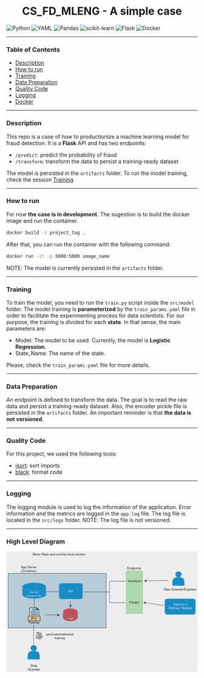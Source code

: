 <h1 align="center"> CS_FD_MLENG - A simple case </h1>

![Python](https://img.shields.io/badge/python-3670A0?style=for-the-badge&logo=python&logoColor=ffdd54)
![YAML](https://img.shields.io/badge/yaml-%23ffffff.svg?style=for-the-badge&logo=yaml&logoColor=151515)
![Pandas](https://img.shields.io/badge/pandas-%23150458.svg?style=for-the-badge&logo=pandas&logoColor=white)
![scikit-learn](https://img.shields.io/badge/scikit--learn-%23F7931E.svg?style=for-the-badge&logo=scikit-learn&logoColor=white)
![Flask](https://img.shields.io/badge/flask-%23000.svg?style=for-the-badge&logo=flask&logoColor=white)
![Docker](https://img.shields.io/badge/docker-%230db7ed.svg?style=for-the-badge&logo=docker&logoColor=white)

---

### Table of Contents

- [Description](#description)
- [How to run](#how-to-run)
- [Training](#training)
- [Data Preparation](#data-preparation)
- [Quality Code](#quality-code)
- [Logging](#logging)
- [Docker](#docker)

---

### Description

This repo is a case of how to productionize a machine learning model for fraud detection. It is a **Flask** API and has two endpoints:

- `/predict`: predict the probability of fraud
- `/transform`: transform the data to persist a training-ready dataset

The model is persisted in the `artifacts` folder. To run the model training, check the session [Training](#training)

---

### How to run

For now **the case is in development**. The sugestion is to build the docker image and run the container.

```bash
docker build -t project_tag .
```

After that, you can run the container with the following command:

```bash
docker run -it -p 5000:5000 image_name
```

NOTE: The model is currently persisted in the `artifacts` folder.

---

### Training

To train the model, you need to run the `train.py` script inside the `src/model` folder. The model training is **parameterized** by the `train_params.yaml` file in order to facilitate the experimenting process for data scientists. For our purpose, the training is divided for each **state**. In that sense, the main parameters are:

- Model: The model to be used. Currently, the model is **Logistic Regression**.
- State_Name: The name of the state.

Please, check the `train_params.yaml` file for more details.

---

### Data Preparation

An endpoint is defined to transform the data. The goal is to read the raw data and persist a training-ready dataset. Also, the encoder pickle file is persisted in the `artifacts` folder. An important reminder is that **the data is not versioned**. 

---

### Quality Code

For this project, we used the following tools:

- [isort](https://github.com/PyCQA/isort): sort imports
- [black](https://github.com/psf/black): format code

---

### Logging

The logging module is used to log the information of the application. Error information and the metrics are logged in the `app.log` file. The log file is located in the `src/logs` folder. NOTE: The log file is not versioned.

---

### High Level Diagram

![High Level Diagram](resources/sol_design.png)